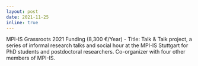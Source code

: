 ```yaml
---
layout: post
date: 2021-11-25
inline: true
---
```


MPI-IS Grassroots 2021 Funding (8,300 €/Year) - Title: Talk & Talk project, a series of informal research talks and social hour at the MPI-IS Stuttgart for PhD students and postdoctoral researchers. Co-organizer with four other members of MPI-IS.
